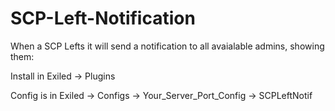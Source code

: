 # SCP-Left-Notification
When a SCP Lefts it will send a notification to all avaialable admins, showing them:

Install in Exiled -> Plugins

Config is in Exiled -> Configs -> Your_Server_Port_Config -> SCPLeftNotif
